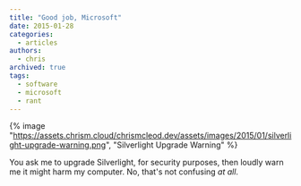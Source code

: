 ```yaml
---
title: "Good job, Microsoft"
date: 2015-01-28
categories:
  - articles
authors:
  - chris
archived: true
tags:
  - software
  - microsoft
  - rant
---
```


{% image "https://assets.chrism.cloud/chrismcleod.dev/assets/images/2015/01/silverlight-upgrade-warning.png", "Silverlight Upgrade Warning" %}

You ask me to upgrade Silverlight, for security purposes, then loudly warn me it might harm my computer. No, that's not confusing *at all*.
